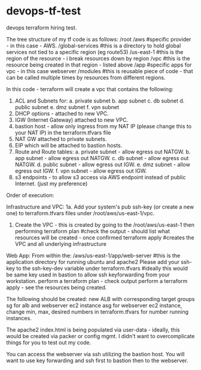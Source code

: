 # devops-tf-test
devops terraform hiring test.

The tree structure of my tf code is as follows:
/root
  /aws #specific provider - in this case - AWS.
    /global-services #this is a directory to hold global services not tied to a specific region (eg route53)
    /us-east-1 #this is the region of the resource - i break resources down by region
      /vpc #this is the resource being created in that region - listed above
      /app #specific apps for vpc - in this case webserver
  /modules #this is reusable piece of code - that can be called multiple times by resources from different regions.

In this code - terraform will create a vpc that contains the following:
1. ACL and Subnets for:
  a. private subnet
  b. app subnet
  c. db subnet
  d. public subnet
  e. dmz subnet
  f. vpn subnet
2. DHCP options - attached to new VPC.
3. IGW (Internet Gateway) attached to new VPC.
4. bastion host - allow only ingress from my NAT IP (please change this to your NAT IP) in the terraform.tfvars file
5. NAT GW attached to private subnets.
6. EIP which will be attached to bastion hosts.
7. Route and Route tables:
  a. private subnet - allow egress out NATGW.
  b. app subnet - allow egress out NATGW.
  c. db subnet - allow egress out NATGW.
  d. public subnet - allow egress out IGW.
  e. dmz subnet - allow egress out IGW.
  f. vpn subnet - allow egress out IGW.
8. s3 endpoints - to allow s3 access via AWS endpoint instead of public Internet. (just my preference)

Order of execution:

Infrastructure and VPC:
1a. Add your system's pub ssh-key (or create a new one) to terraform.tfvars files under /root/aws/us-east-1/vpc.
1. Create the VPC - this is created by going to the /root/aws/us-east-1 then performing
terraform plan
#check the output - should list what resources will be created - once confirmed
terraform apply
#creates the VPC and all underlying infrastructure

Web App:
From within the:
/aws/us-east-1/app/web-server
#this is the application directory for running ubuntu and apache2
Please add your ssh-key to the ssh-key-dev variable under terraform.tfvars
#ideally this would be same key used in bastion to allow ssh keyforwarding from your workstation.
perform a terraform plan - check output
perform a terraform apply - see the resources being created.

The following should be created:
new ALB with corresponding target groups
sg for alb and webserver ec2 instance
asg for webserver ec2 instance, change min, max, desired numbers in terraform.tfvars for number running instances.

The apache2 index.html is being populated via user-data - ideally, this would be created via packer or config mgmt.
I didn't want to overcomplicate things for you to test out my code.

You can access the webserver via ssh utilizing the bastion host. You will want to use key forwarding and ssh first to
bastion then to the webserver.

